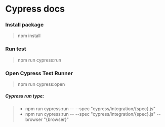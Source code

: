 # Cypress docs
### Install package
> npm install
### Run test
> npm run cypress:run
### Open Cypress Test Runner
> npm run cypress:open

##### Cypress run type:

> * npm run cypress:run -- --spec "cypress/integration/{spec}.js"
> * npm run cypress:run -- --spec "cypress/integration/{spec}.js" --browser "{browser}"